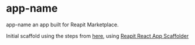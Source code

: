 # app-name

app-name an app built for Reapit Marketplace.

Initial scaffold using the steps from [here](https://foundations-documentation.reapit.cloud/developer-portal), using [Reapit React App Scaffolder](https://www.npmjs.com/package/@reapit/generator-react-app-scaffolder)